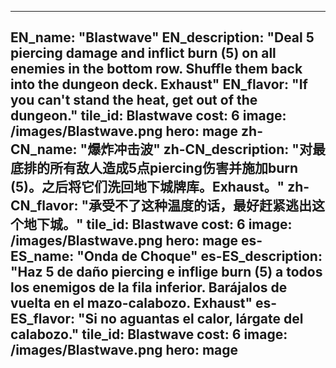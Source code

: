 ---

EN_name: "Blastwave"
EN_description: "Deal 5 piercing damage and inflict burn (5) on all enemies in the bottom row.  Shuffle them back into the dungeon deck. Exhaust"
EN_flavor: "If you can't stand the heat, get out of the dungeon."
tile_id: Blastwave
cost: 6
image: /images/Blastwave.png
hero: mage
zh-CN_name: "爆炸冲击波"
zh-CN_description: "对最底排的所有敌人造成5点piercing伤害并施加burn (5)。之后将它们洗回地下城牌库。Exhaust。"
zh-CN_flavor: "承受不了这种温度的话，最好赶紧逃出这个地下城。"
tile_id: Blastwave
cost: 6
image: /images/Blastwave.png
hero: mage
es-ES_name: "Onda de Choque"
es-ES_description: "Haz 5 de daño piercing e inflige burn (5) a todos los enemigos de la fila inferior. Barájalos de vuelta en el mazo-calabozo. Exhaust"
es-ES_flavor: "Si no aguantas el calor, lárgate del calabozo."
tile_id: Blastwave
cost: 6
image: /images/Blastwave.png
hero: mage
---